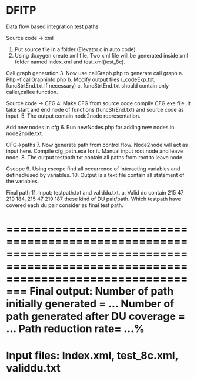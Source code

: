 # DFITP
Data flow based integration test paths


Source code -> xml
1.	Put source file in a folder.(Elevator.c in auto code)
2.	Using doxygen create xml file. Two xml file will be generated inside xml folder named index.xml and test.xml(test_8c).

Call graph generation
3.	Now use callGraph.php to generate call graph
a.	Php –f callGraphinfo.php
b.	Modify output files (_codeExp.txt, funcStrtEnd.txt if necessary)
c.	funcStrtEnd.txt should contain only caller,callee function.

Source code -> CFG
4.	Make CFG from source code compile CFG.exe file. It take start and end node of functions (funcStrEnd.txt) and source code as input.
5.	The output contain node2node representation.

Add new nodes in cfg
6.	Run newNodes.php for adding new nodes in node2node.txt.

CFG->paths
7.	Now generate path from control flow. Node2node will act as input here. Compile cfg_path.exe for it. Manual input root node and leave node.
8.	The output testpath.txt contain all paths from root to leave node.

Cscope 
9.	Using cscope find all occurrence of interacting variables and defined/used by variables.
10.	 Output is a text file contain all statement of the variables.

Final path
11.	Input: testpath.txt and validdu.txt. 
a.	Valid du contain 215 47 219 184, 215 47 219 187 these kind of DU pair/path. Which testpath have covered each du pair consider as final test path.

=====================================================================================================================================
Final output: 
Number of path initially generated = ...
Number of path generated after DU coverage = ...
Path reduction rate= ...%
=====================================================================================================================================
Input files:
Index.xml, test_8c.xml, validdu.txt
=====================================================================================================================================
